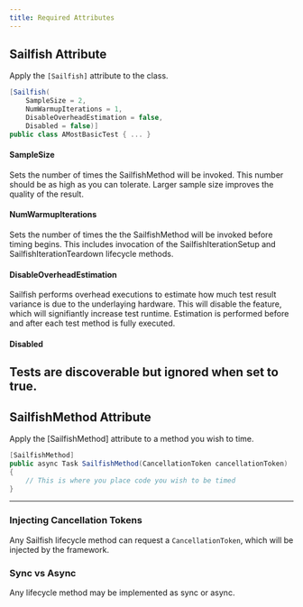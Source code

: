 ```yaml
---
title: Required Attributes
---
```


## Sailfish Attribute

Apply the `[Sailfish]` attribute to the class.

```csharp
[Sailfish(
    SampleSize = 2,
    NumWarmupIterations = 1,
    DisableOverheadEstimation = false,
    Disabled = false)]
public class AMostBasicTest { ... }
```

#### SampleSize

Sets the number of times the SailfishMethod will be invoked. This number should be as high as you can tolerate. Larger sample size improves the quality of the result.

#### NumWarmupIterations

Sets the number of times the the SailfishMethod will be invoked before timing begins. This includes invocation of the SailfishIterationSetup and SailfishIterationTeardown lifecycle methods.

#### DisableOverheadEstimation

Sailfish performs overhead executions to estimate how much test result variance is due to the underlaying hardware. This will disable the feature, which will signifiantly increase test runtime. Estimation is performed before and after each test method is fully executed.

#### Disabled

Tests are discoverable but ignored when set to true.
---

## SailfishMethod Attribute

Apply the [SailfishMethod] attribute to a method you wish to time.

```csharp
[SailfishMethod]
public async Task SailfishMethod(CancellationToken cancellationToken)
{
    // This is where you place code you wish to be timed
}
```
---

### Injecting Cancellation Tokens

Any Sailfish lifecycle method can request a `CancellationToken`, which will be injected by the framework.

### Sync vs Async

Any lifecycle method may be implemented as sync or async.
